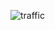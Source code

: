 ![traffic]([https://media3.giphy.com/media/aUovxH8Vf9qDu/giphy.gif](https://i.giphy.com/media/v1.Y2lkPTc5MGI3NjExM2xwZjZ4Z2M3aWF3aDZkNnJrMGl6MWU4YjhxdmExNTU1ZGlsenE3NCZlcD12MV9pbnRlcm5hbF9naWZfYnlfaWQmY3Q9Zw/8BCvl3HJRaFB7LIAsT/giphy.gif))
